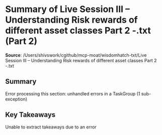 # Summary of Live Session III – Understanding Risk rewards of different asset classes Part 2 -.txt (Part 2)

**Source**: /Users/shivswork/cgithub/mcp-moat/wisdomhatch-txt/Live Session III – Understanding Risk rewards of different asset classes Part 2 -.txt

## Summary
Error processing this section: unhandled errors in a TaskGroup (1 sub-exception)

## Key Takeaways
Unable to extract takeaways due to an error
